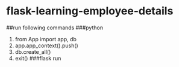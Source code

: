 # flask-learning-employee-details
##run following commands 
###python
1. from App import app, db
2. app.app_context().push()
3. db.create_all()
4. exit()
###flask run
